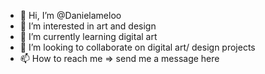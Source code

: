 - 👋 Hi, I’m @Danielameloo
- 👀 I’m interested in art and design
- 🌱 I’m currently learning digital art
- 💞️ I’m looking to collaborate on digital art/ design projects
- 📫 How to reach me => send me a message here

<!---
Danielameloo/Danielameloo is a ✨ special ✨ repository because its `README.md` (this file) appears on your GitHub profile.
You can click the Preview link to take a look at your changes.
--->
